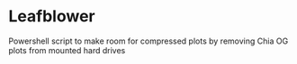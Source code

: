 # Leafblower
Powershell script to make room for compressed plots by removing Chia OG plots from mounted hard drives
